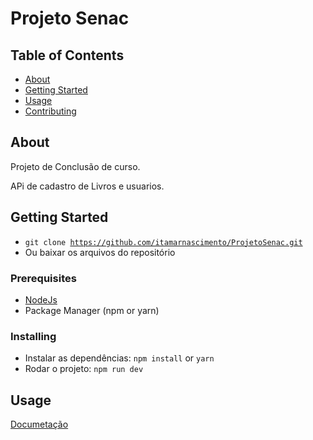 # Projeto Senac

## Table of Contents

- [About](#about)
- [Getting Started](#getting_started)
- [Usage](#usage)
- [Contributing](../CONTRIBUTING.md)

## About <a name = "about"></a>

Projeto de Conclusão de curso.

APi de cadastro de Livros e usuarios.


## Getting Started <a name = "getting_started"></a>

- <code>git clone https://github.com/itamarnascimento/ProjetoSenac.git</code>
- Ou baixar os arquivos do repositório


### Prerequisites

- [NodeJs](https://nodejs.org/en/)
- Package Manager (npm or yarn)


### Installing

- Instalar as dependências:
    <code>npm install</code> or <code>yarn</code>
- Rodar o projeto:
    <code>npm run dev</code>


## Usage <a name = "usage"></a>

[Documetação](https://documenter.getpostman.com/view/15800203/2s8Z76uUD2)
